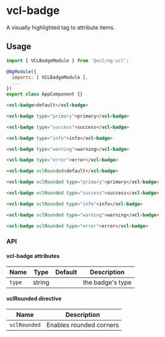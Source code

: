 # vcl-badge

A visually highlighted tag to attribute items.

## Usage

```js
import { VCLBadgeModule } from '@vcl/ng-vcl';

@NgModule({
  imports: [ VCLBadgeModule ],
  ...
})
export class AppComponent {}
```

```html
<vcl-badge>default</vcl-badge>

<vcl-badge type="primary">primary</vcl-badge>

<vcl-badge type="success">success</vcl-badge>

<vcl-badge type="info">info</vcl-badge>

<vcl-badge type="warning">warning</vcl-badge>

<vcl-badge type="error">error</vcl-badge>

<vcl-badge vclRounded>default</vcl-badge>

<vcl-badge vclRounded type="primary">primary</vcl-badge>

<vcl-badge vclRounded type="success">success</vcl-badge>

<vcl-badge vclRounded type="info">info</vcl-badge>

<vcl-badge vclRounded type="warning">warning</vcl-badge>

<vcl-badge vclRounded type="error">error</vcl-badge>
```

### API

#### vcl-badge attributes

Name       | Type   | Default | Description
---------- | ------ | ------- | ------------------------------------------------------------
`type`     | string |         | the badge's type

#### vclRounded directive

Name         | Description
----------   | ------------------------------------------------------------
`vclRounded` | Enables rounded corners
